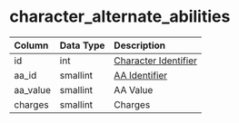 # character\_alternate\_abilities

| Column | Data Type | Description |
| :--- | :--- | :--- |
| id | int | [Character Identifier](character_data.md) |
| aa\_id | smallint | [AA Identifier](https://github.com/EQEmu/docs-db-schema/tree/e0eb157dbf5563b03c0faf391abc87ec69239f4a/docs/categories/characters/aa_ability.md) |
| aa\_value | smallint | AA Value |
| charges | smallint | Charges |

